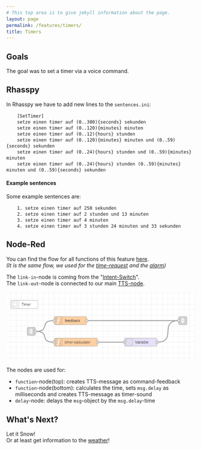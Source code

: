 ```yaml
---
# This top area is to give jekyll information about the page.
layout: page
permalink: /features/timers/
title: Timers
---
```


## Goals
The goal was to set a timer via a voice command.

## Rhasspy
In Rhasspy we have to add new lines to the `sentences.ini`:
```textmate
    [SetTimer]
    setze einen timer auf (0..300){seconds} sekunden
    setze einen timer auf (0..120){minutes} minuten
    setze einen timer auf (0..12){hours} stunden
    setze einen timer auf (0..120){minutes} minuten und (0..59){seconds} sekunden
    setze einen timer auf (0..24){hours} stunden und (0..59){minutes} minuten
    setze einen timer auf (0..24){hours} stunden (0..59){minutes} minuten und (0..59){seconds} sekunden
```

#### Example sentences
Some example sentences are:
```textmate
    1. setze einen timer auf 250 sekunden
    2. setze einen timer auf 2 stunden und 13 minuten
    3. setze einen timer auf 4 minuten 
    4. setze einen timer auf 3 stunden 24 minuten und 33 sekunden
```

## Node-Red

You can find the flow for all functions of this feature [here](https://github.com/th-koeln-intia/ip-sprachassistent-team2/blob/master/node-red/time_alarm_timer.json).  
*(It is the same flow, we used for the [time-request](./not-required/current-time.md) and the [alarm](./alarms.md))*

The `link-in`-node is coming from the "[Intent-Switch](./../tech-stack/hermesmqtt.md#intent-switch)".  
The `link-out`-node is connected to our main [TTS-node](./../tech-stack/hermesmqtt.md#tts).

![timer-logic](../../assets/Node-Red/Epics/Timer/Timer-logic.png)  
  
The nodes are used for:
- `function`-node(top): creates TTS-message as command-feedback  
- `function`-node(bottom): calculates the time, sets `msg.delay` as milliseconds and creates TTS-message as timer-sound  
- `delay`-node: delays the `msg`-object by the `msg.delay`-time 


## What's Next?

Let it Snow!  
Or at least get information to the [weather](./weather.md)!